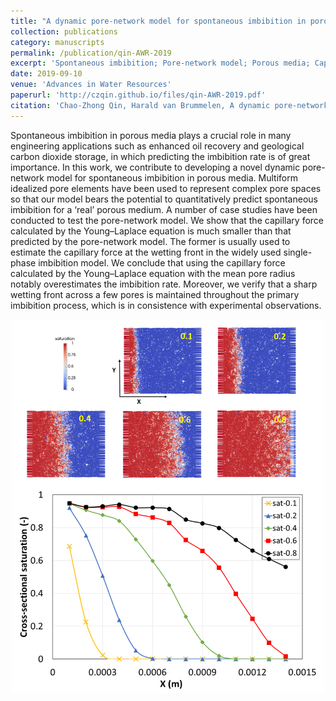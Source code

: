 ```yaml
---
title: "A dynamic pore-network model for spontaneous imbibition in porous media"
collection: publications
category: manuscripts
permalink: /publication/qin-AWR-2019
excerpt: 'Spontaneous imbibition; Pore-network model; Porous media; Capillary force; Sharp wetting front; Single-phase imbibition model'
date: 2019-09-10
venue: 'Advances in Water Resources'
paperurl: 'http://czqin.github.io/files/qin-AWR-2019.pdf'
citation: 'Chao-Zhong Qin, Harald van Brummelen, A dynamic pore-network model for spontaneous imbibition in porous media, Advances in Water Resources, 133, 103420, 2019, https://doi.org/10.1016/j.advwatres.2019.103420.'
---
```


Spontaneous imbibition in porous media plays a crucial role in many engineering applications such as enhanced oil recovery and geological carbon dioxide storage, in which predicting the imbibition rate is of great importance. In this work, we contribute to developing a novel dynamic pore-network model for spontaneous imbibition in porous media. Multiform idealized pore elements have been used to represent complex pore spaces so that our model bears the potential to quantitatively predict spontaneous imbibition for a ‘real’ porous medium. A number of case studies have been conducted to test the pore-network model. We show that the capillary force calculated by the Young–Laplace equation is much smaller than that predicted by the pore-network model. The former is usually used to estimate the capillary force at the wetting front in the widely used single-phase imbibition model. We conclude that using the capillary force calculated by the Young–Laplace equation with the mean pore radius notably overestimates the imbibition rate. Moreover, we verify that a sharp wetting front across a few pores is maintained throughout the primary imbibition process, which is in consistence with experimental observations.

<p align="center">
  <img src="/images/qin-AWR-2019-GA.png" alt="A dynamic pore-network model for spontaneous imbibition" width="500">
</p>
